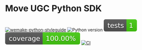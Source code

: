 # Move UGC Python SDK

[![wemake-python-styleguide](https://img.shields.io/badge/style-wemake-7F00FF.svg)](https://github.com/wemake-services/wemake-python-styleguide)
![Python version](https://img.shields.io/badge/python-3.8%20%7C%203.9%20%7C%203.10%20%7C%203.11-blue)
![Tests](./badges/tests.svg)
![Coverage](./badges/coverage.svg)
[![CI](https://github.com/move-ai/move-ugc-python/actions/workflows/ci.yml/badge.svg?branch=main&event=workflow_run)](https://github.com/move-ai/move-ugc-python/actions/workflows/ci.yml)